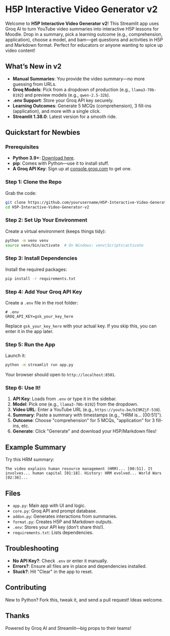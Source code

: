 # H5P Interactive Video Generator v2

Welcome to **H5P Interactive Video Generator v2**! This Streamlit app uses Groq AI to turn YouTube video summaries into interactive H5P lessons for Moodle. Drop in a summary, pick a learning outcome (e.g., comprehension, application), choose a model, and bam—get questions and activities in H5P and Markdown format. Perfect for educators or anyone wanting to spice up video content!

## What’s New in v2
- **Manual Summaries**: You provide the video summary—no more guessing from URLs.
- **Groq Models**: Pick from a dropdown of production (e.g., `llama3-70b-8192`) and preview models (e.g., `qwen-2.5-32b`).
- **.env Support**: Store your Groq API key securely.
- **Learning Outcomes**: Generate 5 MCQs (comprehension), 3 fill-ins (application), and more with a single click.
- **Streamlit 1.38.0**: Latest version for a smooth ride.

## Quickstart for Newbies

### Prerequisites
- **Python 3.9+**: [Download here](https://www.python.org/downloads/).
- **pip**: Comes with Python—use it to install stuff.
- **A Groq API Key**: Sign up at [console.groq.com](https://console.groq.com) to get one.

### Step 1: Clone the Repo
Grab the code:
```bash
git clone https://github.com/yourusername/H5P-Interactive-Video-Generator-v2.git
cd H5P-Interactive-Video-Generator-v2
```

### Step 2: Set Up Your Environment
Create a virtual environment (keeps things tidy):
```bash
python -m venv venv
source venv/bin/activate  # On Windows: venv\Scripts\activate
```

### Step 3: Install Dependencies
Install the required packages:
```bash
pip install -r requirements.txt
```

### Step 4: Add Your Groq API Key
Create a `.env` file in the root folder:
```plaintext
# .env
GROQ_API_KEY=gsk_your_key_here
```
Replace `gsk_your_key_here` with your actual key. If you skip this, you can enter it in the app later.

### Step 5: Run the App
Launch it:
```bash
python -m streamlit run app.py
```
Your browser should open to `http://localhost:8501`.

### Step 6: Use It!
1. **API Key**: Loads from `.env` or type it in the sidebar.
2. **Model**: Pick one (e.g., `llama3-70b-8192`) from the dropdown.
3. **Video URL**: Enter a YouTube URL (e.g., `https://youtu.be/bI9RZjF-538`).
4. **Summary**: Paste a summary with timestamps (e.g., "HRM is... [00:51]").
5. **Outcome**: Choose "comprehension" for 5 MCQs, "application" for 3 fill-ins, etc.
6. **Generate**: Click "Generate" and download your H5P/Markdown files!

## Example Summary
Try this HRM summary:
```
The video explains human resource management (HRM)... [00:51]. It involves... human capital [01:18]. History: HRM evolved... World Wars [02:38]...
```

## Files
- `app.py`: Main app with UI and logic.
- `core.py`: Groq API and prompt database.
- `addon.py`: Generates interactions from summaries.
- `format.py`: Creates H5P and Markdown outputs.
- `.env`: Stores your API key (don’t share this!).
- `requirements.txt`: Lists dependencies.

## Troubleshooting
- **No API Key?**: Check `.env` or enter it manually.
- **Errors?**: Ensure all files are in place and dependencies installed.
- **Stuck?**: Hit "Clear" in the app to reset.

## Contributing
New to Python? Fork this, tweak it, and send a pull request! Ideas welcome.

## Thanks
Powered by Groq AI and Streamlit—big props to their teams!
